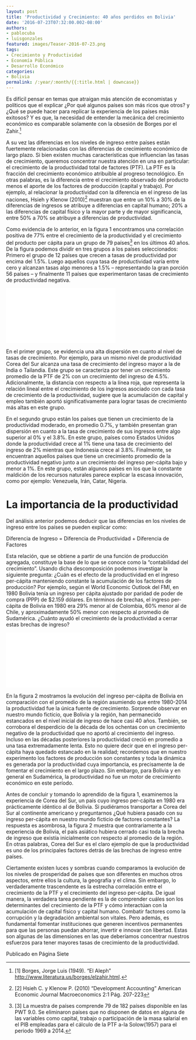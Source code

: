 ```yaml
---
layout: post
title: 'Productividad y Crecimiento: 40 años perdidos en Bolivia'
date: '2016-07-23T07:32:00.002-08:00'
authors:
- pablocuba
- luisgonzales
featured: images/Teaser-2016-07-23.png
tags:
- Crecimiento y Productividad
- Economía Pública
- Desarrollo Económico
categories:
- Bolivia
permalink: /:year/:month/{{:title.html | downcase}}
---
```


Es difícil pensar en temas que atraigan más atención de economistas y políticos que el explicar ¿Por qué algunos países son más ricos que otros? y ¿Qué se puede hacer para replicar la experiencia de los países más exitosos? Y es que, la necesidad de entender la mecánica del crecimiento económico es comparable solamente con la obsesión de Borges por el Zahir.[^1]

A su vez las diferencias en los niveles de ingreso entre países están fuertemente relacionadas con las diferencias de crecimiento económico de largo plazo. Si bien existen muchas características que influencian las tasas de crecimiento, queremos concentrar nuestra atención en una en particular: el crecimiento de la productividad total de factores (PTF). La PTF es la fracción del crecimiento económico atribuible al progreso tecnológico. En otras palabras, es la diferencia entre el crecimiento observado del producto menos el aporte de los factores de producción (capital  y  trabajo). Por ejemplo, al relacionar la productividad con la diferencia en el ingreso de las naciones, Hsieh y Klenow (2010)[^2] muestran que entre un 10% a 30% de la diferencias de ingresos se atribuye a diferencias en capital humano; 20% a las diferencias de capital físico y la mayor parte y de mayor significancia, entre 50% a 70% se atribuye a diferencias de productividad.  

Como evidencia de lo anterior, en la figura 1 encontramos una correlación positiva de 77% entre el crecimiento de la productividad y el crecimiento del producto per cápita  para un grupo de 79 países[^3] en los últimos 40 años. De la figura podemos dividir en tres grupos a los países seleccionados: Primero el grupo de 12 países que crecen a tasas de productividad por encima del 1.5%. Luego aquellos cuya tasa de productividad varía entre cero y alcanzan tasas algo menores a 1.5% – representando la gran porción 56 países – y finalmente 11 países que experimentaron tasas de crecimiento de productividad negativa.  

<div class="frame-container">
<iframe frameborder="0" scrolling="no" src="//plot.ly/~faro/90.embed"></iframe>
</div>

En el primer grupo, se evidencia una alta dispersión en cuanto al nivel de tasas de crecimiento. Por ejemplo, para un mismo nivel de productividad Corea del Sur alcanza una tasa de crecimiento del ingreso mayor a la de India o Tailandia. Este grupo se caracteriza por tener un crecimiento promedio de la PTF de 2% con un crecimiento del ingreso de 4.5%. Adicionalmente, la distancia con respecto  a la línea roja, que representa la relación lineal entre el crecimiento de los ingresos asociado con cada tasa de crecimiento de la productividad, sugiere que la acumulación de capital y empleo también aportó significativamente para lograr tasas de crecimiento más altas en este grupo.

En el segundo grupo están los países que tienen un crecimiento de la productividad moderado, en promedio 0.7%,  y también presentan gran dispersión en cuanto a la tasa de crecimiento de sus ingresos entre algo superior al 0% y el 3.8%. En este grupo, países como Estados Unidos donde la productividad crece al 1% tiene una tasa de crecimiento del  ingreso  de 2% mientras que Indonesia crece al 3.8%. Finalmente, se encuentran aquellos países que tiene un crecimiento promedio de la productividad negativo  junto a un crecimiento del ingreso per-cápita bajo y menor a 1%. En este grupo, están algunos países en los que la constante maldición de los recursos naturales parece explicar la escasa innovación, como por ejemplo: Venezuela, Irán, Catar, Nigeria.

# La importancia de la productividad

Del análisis anterior podemos deducir que las diferencias en los niveles de ingreso entre los países se pueden explicar como:

Diferencia de Ingreso = Diferencia de Productividad + Diferencia de Factores

Esta relación, que se obtiene a partir de una función de producción agregada, constituye la base de lo que se conoce como la “contabilidad del crecimiento”.  Usando dicha descomposición podemos investigar la siguiente pregunta: ¿Cuán es el efecto de la productividad en el ingreso per-cápita manteniendo constante la acumulación de los factores de producción?  Por ejemplo, según el World Economic Outlook del FMI, en 1980 Bolivia tenía un ingreso per cápita ajustado por paridad de poder de compra (PPP) de $2.159 dólares. En términos de brechas, el ingreso per-cápita de Bolivia en 1980 era 29% menor al de Colombia, 60% menor al de Chile, y aproximadamente 50% menor con respecto al promedio de Sudamérica. ¿Cuánto ayudó el crecimiento de la productividad a cerrar estas brechas de ingreso?  

<div class="frame-container">
<iframe frameborder="0" scrolling="no" src="//plot.ly/~faro/86.embed"></iframe>
</div>

En la figura 2 mostramos la evolución del ingreso per-cápita de Bolivia en comparación con el promedio de la región asumiendo que entre 1980-2014 la productividad fue la única fuente de crecimiento. Sorprende observar en nuestro mundo ficticio, que Bolivia y la región, han permanecido estancados en el nivel inicial de ingreso de hace casi 40 años. También, se corrobora el desperdicio de la década de los ochentas con un crecimiento negativo de la productividad que no aportó al crecimiento del ingreso. Incluso en las décadas posteriores la productividad creció en promedio a una tasa extremadamente lenta. Esto no quiere decir que en el ingreso per-cápita haya quedado estancado en la realidad; recordemos que en nuestro experimento los factores de producción son constantes y toda la dinámica es generada por la productividad cuya importancia, es precisamente la de fomentar el crecimiento en el largo plazo. Sin embargo, para Bolivia y en general en Sudamérica, la productividad no fue un motor de crecimiento económico en este período.

Antes de concluir y tomando lo aprendido de la figura 1, examinemos la experiencia de Corea del Sur, un país cuyo ingreso per-cápita en 1980 era prácticamente idéntico al de Bolivia. Si pudiéramos transportar a Corea del Sur al continente americano y preguntarnos ¿Qué hubiera pasado con su ingreso per-cápita en nuestro mundo ficticio de factores constantes?  La respuesta es asombrosa, la figura 2 muestra que contrariamente a la experiencia de Bolivia, el país asiático hubiera cerrado casi toda la brecha de ingreso que existía inicialmente con respecto  al promedio de la región. En otras palabras, Corea del Sur es el claro ejemplo de que la productividad es uno de los principales factores detrás de las brechas de ingreso entre países.

Ciertamente existen luces y sombras cuando comparamos la evolución de los niveles de prosperidad de países que son diferentes en muchos otros aspectos, entre ellos la cultura, la geografía y el clima. Sin embargo, lo verdaderamente trascendente es la estrecha correlación entre el crecimiento de la PTF y el crecimiento del ingreso per-cápita.  De igual manera, la verdadera tarea pendiente es la de comprender cuáles son los determinantes del crecimiento de la PTF y cómo interactúan con la acumulación de capital físico y capital humano. Combatir factores como la corrupción y la degradación ambiental son vitales. Pero además, es fundamental fomentar instituciones que generen incentivos permanentes para que las personas puedan ahorrar, invertir e innovar con libertad. Estas son algunas de las dimensiones en las que deberíamos concentrar nuestros esfuerzos para tener mayores tasas de crecimiento de la productividad.


Publicado en Página Siete
[^1]: [1] Borges, Jorge Luis (1949). “El Aleph” http://www.literatura.us/borges/elzahir.html.
[^2]: [2] Hsieh C. y Klenow P. (2010) “Development Accounting” American Economic Journal Macroeconomics 2:1 Pág.  207-223
[^3]: [3] La muestra de países comprende 79 de 182 países disponible en las PWT 9.0. Se eliminaron países que no disponen de datos en alguna de las variables como capital, trabajo o participación de la masa salarial en el PIB empleadas para el cálculo de la PTF a-la Solow(1957) para el periodo 1969 a 2014.    
